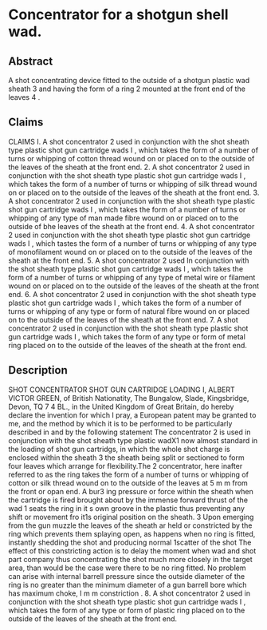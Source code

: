 # Concentrator for a shotgun shell wad.

## Abstract
A shot concentrating device fitted to the outside of a shotgun plastic wad sheath 3 and having the form of a ring 2 mounted at the front end of the leaves 4 .

## Claims
CLAIMS I. A shot concentrator 2 used in conjunction with the shot sheath type plastic shot gun cartridge wads I , which takes the form of a number of turns or whipping of cotton thread wound on or placed on to the outside of the leaves of the sheath at the front end. 2. A shot concentrator 2 used in conjunction with the shot sheath type plastic shot gun cartridge wads I , which takes the form of a number of turns or whipping of silk thread wound on or placed on to the outside of the leaves of the sheath at the front end. 3. A shot concentrator 2 used in conjunction with the shot sheath type plastic shot gun cartridge wads I , which takes the form of a number of turns or whipping of any type of man made fibre wound on or placed on to the outside of bhe leaves of the sheath at the front end. 4. A shot concentrator 2 used in conjunction with the shot sheath type plastic shot gun cartridge wads I , which tastes the form of a number of turns or whipping of any type of monofilament wound on or placed on to the outside of the leaves of the sheath at the front end. 5. A shot concentrator 2 used In conjunction with the shot sheath type plastic shot gun cartridge wads I , which takes the form of a number of turns or whipping of any type of metal wire or filament wound on or placed on to the outside of the leaves of the sheath at the front end. 6. A shot concentrator 2 used in conjunction with the shot sheath type plastic shot gun cartridge wads I , which takes the form of a number of turns or whipping of any type or form of natural fibre wound on or placed on to the outside of the leaves of the sheath at the front end. 7. A shot concentrator 2 used in conjunction with the shot sheath type plastic shot gun cartridge wads I , which takes the form of any type or form of metal ring placed on to the outside of the leaves of the sheath at the front end.

## Description
SHOT CONCENTRATOR SHOT GUN CARTRIDGE LOADING I, ALBERT VICTOR GREEN, of British Nationatity, The Bungalow, Slade, Kingsbridge, Devon, TQ 7 4 BL., in the United Kingdom of Great Britain, do hereby declare the invention for which I pray, a European patent may be granted to me, and the method by which it is to be performed to be particularly described in and by the following statement The concentrator 2 is used in conjunction with the shot sheath type plastic wadX1 now almost standard in the loading of shot gun cartridgs, in which the whole shot charge is enclosed within the sheath 3 the sheath being split or sectioned to form four leaves which arrange for flexibility.The 2 concentrator, here inafter referred to as the ring takes the form of a number of turns or whipping of cotton or silk thread wound on to the outside of the leaves at 5 m m from the front or opan end. A bur3 ing pressure or force within the sheath when the cartridge is fired brought about by the immense forward thrust of the wad 1 seats the ring in it s own groove in the plastic thus preventing any shift or movement fro it1s original position on the sheath. 3 Upon emerging from the gun muzzle the leaves of the sheath ar held or constricted by the ring which prevents them splaying open, as happens when no ring is fitted, instantly shedding the shot and producing normal 1scatter of the shot The effect of this constricting action is to delay the moment when wad and shot part company thus concentrating the shot much more closely in the target area, than would be the case were there to be no ring fitted. No problem can arise with internal barrell pressure since the outside diameter of the ring is no greater than the minimum diameter of a gun barrell bore which has maximum choke, I m m constriction . 8. A shot concentrator 2 used in conjunction with the shot sheath type plastic shot gun cartridge wads I , which takes the form of any type or form of plastic ring placed on to the outside of the leaves of the sheath at the front end.